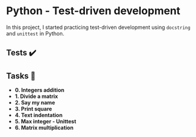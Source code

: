 # Python - Test-driven development
In this project, I started practicing test-driven development using `docstring`
and `unittest` in Python.

## Tests :heavy_check_mark:
## Tasks :page_with_curl:

* **0. Integers addition**
* **1. Divide a matrix**
* **2. Say my name**
* **3. Print square**
* **4. Text indentation**
* **5. Max integer - Unittest**
* **6. Matrix multiplication**
